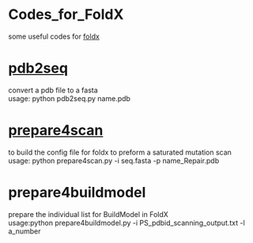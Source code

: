 # Codes_for_FoldX
some useful codes for [foldx](http://foldxsuite.crg.eu/products#foldx) 
# [pdb2seq](https://github.com/JinyuanSun/Codes_for_FoldX/blob/master/pdb2seq.py)
convert a pdb file to a fasta  
usage: python pdb2seq.py name.pdb
# [prepare4scan](https://github.com/JinyuanSun/Codes_for_FoldX/blob/master/prepare4scan.py)
to build the config file for foldx to preform a saturated mutation scan  
usage: python prepare4scan.py -i seq.fasta -p name_Repair.pdb
# prepare4buildmodel
prepare the individual list for BuildModel in FoldX   
usage:python prepare4buildmodel.py -i PS_pdbid_scanning_output.txt -l a_number
